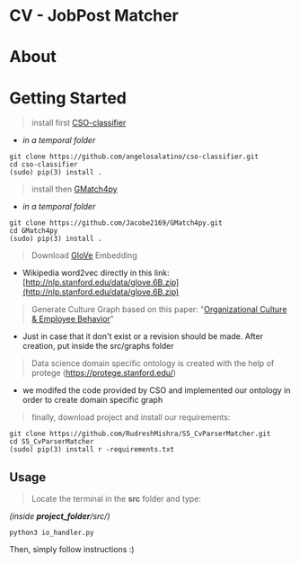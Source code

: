 # CV - JobPost Matcher

# About

# Getting Started

> install first [CSO-classifier](https://github.com/angelosalatino/cso-classifier)


+ *in a temporal folder*

```
git clone https://github.com/angelosalatino/cso-classifier.git
cd cso-classifier
(sudo) pip(3) install .
```

> install then [GMatch4py](https://github.com/Jacobe2169/GMatch4py)

+ *in a temporal folder*

```
git clone https://github.com/Jacobe2169/GMatch4py.git
cd GMatch4py
(sudo) pip(3) install .
```

> Download [GloVe](https://nlp.stanford.edu/projects/glove/) Embedding 

+ Wikipedia word2vec directly in this link: [http://nlp.stanford.edu/data/glove.6B.zip](http://nlp.stanford.edu/data/glove.6B.zip)

> Generate Culture Graph based on this paper: "[Organizational Culture & Employee Behavior](https://www.theseus.fi/bitstream/handle/10024/92815/LI_Tianya.pdf)" 

+ Just in case that it don't exist or a revision should be made. After creation, put inside the src/graphs folder

> Data science domain specific ontology is created with the help of protege (https://protege.stanford.edu/)

+ we modifed the code provided by CSO and implemented our ontology in order to create domain specific graph

> finally, download project and install our requirements:

```
git clone https://github.com/RudreshMishra/S5_CvParserMatcher.git
cd S5_CvParserMatcher
(sudo) pip(3) install r -requirements.txt
```

## Usage

> Locate the terminal in the **src** folder and type: 

*(inside **project_folder**/src/)*

```
python3 io_handler.py
```

Then, simply follow instructions :)





